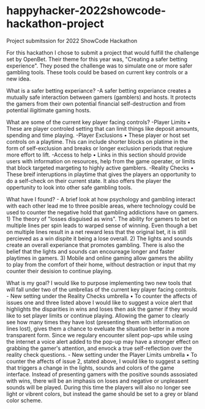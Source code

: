 # happyhacker-2022showcode-hackathon-project

Project submitssion for 2022 ShowCode Hackathon

For this hackathon I chose to submit a project that would fulfill the challenge set
by OpenBet. Their theme for this year was, "Creating a safer betting experience". They posed
the challenge was to simulate one or more safer gambling tools. These tools could be based on
current key controls or a new idea.

What is a safer betting experiance?
-A safer betting experiance creates a mutually safe interaction between gamers (gamblers) and hosts. It protects the gamers from their own potential financial self-destruction and from potential iligitimate gaming hosts.

What are some of the current key player facing controls?
-Player Limits
• These are player controled setting that can limit things like deposit amounts, spending
and time playing.
-Player Exclusions
• These player or host set controls on a playtime. This can include shorter blocks on platime in the form of self-exclusion and breaks or longer exclusion periods that reqiure more effort to lift.
-Access to help
• Links in this section should provide users with information on resources, help from the game operater, or limits that block targeted margeting to highly active gamblers.
-Reality Checks
• These breif interuptions in playtime that gives the players an opportunity to do a self-check on their current state. It also offers the player the oppertunity to look into other safe gambling tools.

What have I found? - A brief look at how psychology and gambling interact with each other lead me to three posible areas, where technology could be used to counter the negative hold that gambling addictions have on gamers. 1) The theory of "losses disguised as wins". The ability for gamers to bet on multiple lines per spin leads to warped sense of winning. Even though a bet on multiple lines result in a net reward less that the original bet, it is still percieved as a win dispite it being a lose overall. 2) The lights and sounds create an overall experiance that promotes gambling. There is also the belief that the lights and sounds can encoureage longer and faster playtimes in gamers. 3) Mobile and online gaming allow gamers the ability to play from the comfort of their home, without destraction or input that my counter their desision to continue playing.

What is my goal?
I would like to purpose implementing two new tools that will fall under two of the umbrellas of the current key player facing controls. - New setting under the Reality Checks umbrella
• To counter the affects of issues one and three listed above I would like to suggest a voice alert that highlights the disparities in wins and loses then ask the gamer if they would like to set player limits or continue playing. Allowing the gamer to clearly see how many times they have lost (presenting them with information on lines lost), gives them a chance to eveluate the situation better in a more transparent form. Since we regulary encounter silent pop-ups while using the internet a voice alert added to the pop-up may have a stronger effect on grabbing the gamer's attention, and envock a true self-reflection over the reality check questions. - New setting under the Player Limits umbrella
• To counter the affects of issue 2, stated above, I would like to suggest a setting that triggers a change in the lights, sounds and colors of the game interface. Instead of presenting gamers with the positive sounds assosiated with wins, there will be an imphasis on loses and negative or unpleasent sounds will be played. During this time the players will also no longer see light or vibrent colors, but instead the game should be set to a grey or bland color scheme.
